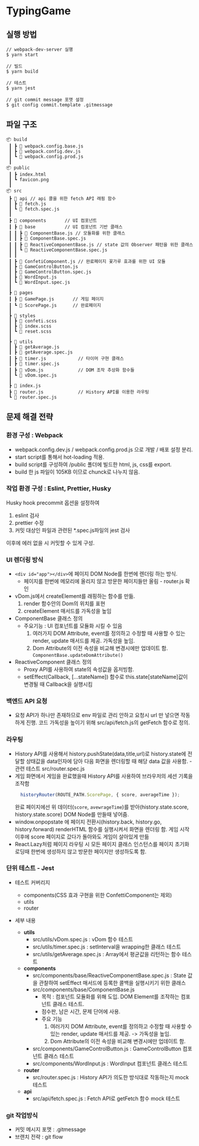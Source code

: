 # TypingGame

## 실행 방법

```SHELL
// webpack-dev-server 실행
$ yarn start

// 빌드
$ yarn build

// 테스트
$ yarn jest

// git commit message 포맷 설정
$ git config commit.template .gitmessage 

```

## 파일 구조
```
📦 build
 ┃ ┣ 📜 webpack.config.base.js
 ┃ ┣ 📜 webpack.config.dev.js 
 ┃ ┗ 📜 webpack.config.prod.js
 ┃
📦 public
 ┃ ┣ index.html
 ┃ ┗ favicon.png
 ┃
📦 src
 ┣ 📂 api // api 콜을 위한 fetch API 래핑 함수
 ┃ ┣ 📜 fetch.js
 ┃ ┗ 📜 fetch.spec.js
 ┃
 ┣ 📂 components       // UI 컴포넌트
 ┃ ┣ 📂 base           // UI 컴포넌트 기반 클래스
 ┃ ┃ ┣ 📜 ComponentBase.js // 모듈화를 위한 클래스
 ┃ ┃ ┣ 📜 ComponentBase.spec.js
 ┃ ┃ ┣ 📜 ReactiveComponentBase.js // state 값의 Observer 패턴을 위한 클래스
 ┃ ┃ ┗ 📜 ReactiveComponentBase.spec.js
 ┃ ┃
 ┃ ┣ 📜 ConfetiComponent.js // 완료페이지 꽃가루 효과를 위한 UI 모듈
 ┃ ┣ 📜 GameControlButton.js
 ┃ ┣ 📜 GameControlButton.spec.js
 ┃ ┣ 📜 WordInput.js
 ┃ ┗ 📜 WordInput.spec.js
 ┃  
 ┣ 📂 pages
 ┃ ┣ 📜 GamePage.js       // 게임 페이지
 ┃ ┗ 📜 ScorePage.js      // 완료페이지
 ┃
 ┣ 📂 styles
 ┃ ┣ 📜 confeti.scss
 ┃ ┣ 📜 index.scss
 ┃ ┗ 📜 reset.scss
 ┃
 ┣ 📂 utils
 ┃ ┣ 📜 getAverage.js
 ┃ ┣ 📜 getAverage.spec.js
 ┃ ┣ 📜 timer.js            // 타이머 구현 클래스
 ┃ ┣ 📜 timer.spec.js
 ┃ ┣ 📜 vDom.js             // DOM 조작 추상화 함수들
 ┃ ┗ 📜 vDom.spec.js
 ┃
 ┣ 📜 index.js
 ┣ 📜 router.js             // History API를 이용한 라우팅
 ┗ 📜 router.spec.js
```

## 문제 해결 전략

### 환경 구성 : Webpack

- webpack.config.dev.js / webpack.config.prod.js 으로 개발 / 배포 설정 분리.
- start script를 통해서 hot-loading 적용.
- build script를 구성하여 /public 폴더에 빌드한 html, js, css를 export.
- build 한 js 파일이 105KB 이므로 chunck로 나누지 않음.

### 작업 환경 구성 : Eslint, Prettier, Husky

Husky hook precommit 옵션을 설정하여

1. eslint 검사
2. prettier 수정
3. 커밋 대상인 파일과 관련된 *.spec.js파일의 jest 검사

이후에 에러 없을 시 커밋할 수 있게 구성.

### UI 렌더링 방식

- ```<div id="app"></div>```에 페이지 DOM Node를 한번에 렌더링 하는 방식.
  - 페이지를 한번에 메모리에 올리지 않고 방문한 페이지들만 올림 - router.js 확인
- vDom.js에서 createElement를 래핑하는 함수를 만듦.
  1. render 함수안의 Dom의 위치를 표현
  2. createElement 매서드를 가독성을 높임
- ComponentBase 클래스 정의
  - 주요기능 : UI 컴포넌트를 모듈화 시킬 수 있음
    1. 여러가지 DOM Attribute, event를 정의하고 수정할 때 사용할 수 있는 render, update 매서드를 제공. 가독성을 높임.
    2. Dom Attribute의 이전 속성을 비교해 변경시에만 업데이트 함.   ```ComponentBase.updateDomAttribute()```
- ReactiveComponent 클래스 정의
  - Proxy API를 사용하여 state의 속성값을 옵저빙함.
  - setEffect(Callback, [...stateName]) 함수로 this.state[stateName]값이 변경될 때 Callback을 실행시킴

### 백엔드 API 요청

- 요청 API가 하나만 존재하므로 env 파일로 관리 안하고 요청시 url 만 넣으면 작동하게 진행.
  코드 가독성을 높이기 위해 src/api/fetch.js의 getFetch 함수로 정의.

### 라우팅

- History API를 사용해서 history.pushState(data,title,url)로 history.state에 전달할 상태값을 data인자에 담아 다음 화면을 렌더링할 때 해당 data 값을 사용함. - 관련 테스트 src/router.spec.js
- 게임 화면에서 게임을 완료했을때 History API를 사용하여 브라우저의 세션 기록을 조작함
  ```javascript
    historyRouter(ROUTE_PATH.ScorePage, { score, averageTime });
  ```
  완료 페이지에선 위 데이터(```score```, ```avewrageTime```)를 받아(history.state.score, history.state.score) DOM Node를 만들때 넣어줌.
- window.onpopstate 에 페이지 전환시(history.back, history.go, history.forward) renderHTML 함수를 실행시켜서 화면을 렌더링 함. 게임 시작 이후에 score 페이지로 갔다가 돌아와도 게임이 살아있게 만듦
- React.Lazy처럼 페이지 라우팅 시 모든 페이지 클래스 인스턴스를 페이지 초기화 로딩때 한번에 생성하지 않고 방문한 페이지만 생성하도록 함.

### 단위 테스트 - Jest

- 테스트 커버리지
  - components(CSS 효과 구현을 위한 ConfettiComponent는 제외)
  - utils
  - router

- 세부 내용
  - **utils**
    - src/utils/vDom.spec.js : vDom 함수 테스트
    - src/utils/timer.spec.js : setInterval을 wrapping한 클래스 테스트
    - src/utils/getAverage.spec.js : Array에서 평균값을 리턴하는 함수 테스트
  - **components**
    - src/components/base/ReactiveComponentBase.spec.js : State 값을 관찰하여 setEffect 매서드에 등록한 콜백을 실행시키기 위한 클래스
    - src/components/base/ComponentBase.js
      - 목적 : 컴포넌트 모듈화를 위해 도입. DOM Element를 조작하는 컴포넌트 클래스 테스트.
      - 점수판, 남은 시간, 문제 단어에 사용.
      - 주요 기능
        1. 여러가지 DOM Attribute, event를 정의하고 수정할 때 사용할 수 있는 render, update 매서드를 제공. -> 가독성을 높임.
        2. Dom Attribute의 이전 속성을 비교해 변경시에만 업데이트 함.
    - src/components/GameControlButton.js : GameControlButton 컴포넌트 클래스 테스트
    - src/components/WordInput.js : WordInput 컴포넌트 클래스 테스트
  - **router**
    - src/router.spec.js : History API가 의도한 방식대로 작동하는지 mock 테스트
  - **api**
    - src/api/fetch.spec.js : Fetch API로 getFetch 함수 mock 테스트

### git 작업방식

- 커밋 메시지 포맷 : .gitmessage
- 브랜치 전략 : git flow
